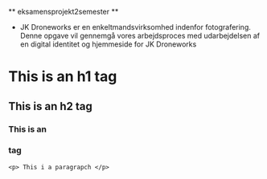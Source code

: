 ** eksamensprojekt2semester **



* JK Droneworks er en enkeltmandsvirksomhed indenfor fotografering. Denne opgave vil gennemgå vores arbejdsproces med udarbejdelsen af en digital identitet og hjemmeside for JK Droneworks


<h1> This is an h1 tag </h1>
<h2> This is an h2 tag </h2>
  <h3> This is an <h3> tag </h3>
    
    <p> This i a paragrapch </p>

